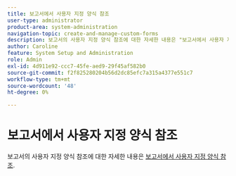 ```yaml
---
title: 보고서에서 사용자 지정 양식 참조
user-type: administrator
product-area: system-administration
navigation-topic: create-and-manage-custom-forms
description: 보고서의 사용자 지정 양식 참조에 대한 자세한 내용은 "보고서에서 사용자 지정 양식 참조" 문서를 참조하십시오.
author: Caroline
feature: System Setup and Administration
role: Admin
exl-id: 4d911e92-ccc7-45fe-aed9-29f45af582b0
source-git-commit: f2f825280204b56d2dc85efc7a315a4377e551c7
workflow-type: tm+mt
source-wordcount: '48'
ht-degree: 0%

---
```


# 보고서에서 사용자 지정 양식 참조

보고서의 사용자 지정 양식 참조에 대한 자세한 내용은 [보고서에서 사용자 지정 양식 참조](../../../reports-and-dashboards/reports/creating-and-managing-reports/reference-custom-form-report.md).
